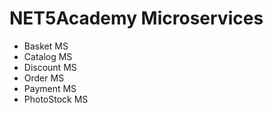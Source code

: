 # NET5Academy Microservices

- Basket MS
- Catalog MS
- Discount MS
- Order MS
- Payment MS
- PhotoStock MS